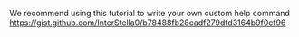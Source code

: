 We recommend using this tutorial to write your own custom help command <https://gist.github.com/InterStella0/b78488fb28cadf279dfd3164b9f0cf96>